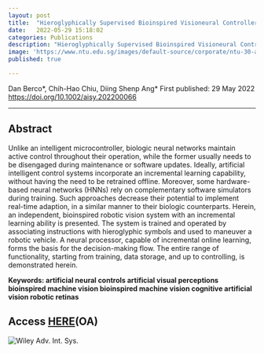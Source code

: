 ```yaml
---
layout: post
title:  "Hieroglyphically Supervised Bioinspired Visioneural Controller on Advanced Intelligent Systems Available Online"
date:   2022-05-29 15:18:02
categories: Publications
description: "Hieroglyphically Supervised Bioinspired Visioneural Controller"
image: 'https://www.ntu.edu.sg/images/default-source/corporate/ntu-30-anniversary-logoc1850609-db51-4cc8-9788-62c50778e47b.svg'
published: true

---
```


Dan Berco*, Chih-Hao Chiu, Diing Shenp Ang*
First published: 29 May 2022 https://doi.org/10.1002/aisy.202200066

---

## Abstract

Unlike an intelligent microcontroller, biologic neural networks maintain active control throughout their operation, while the former usually needs to be disengaged during maintenance or software updates. Ideally, artificial intelligent control systems incorporate an incremental learning capability, without having the need to be retrained offline. Moreover, some hardware-based neural networks (HNNs) rely on complementary software simulators during training. Such approaches decrease their potential to implement real-time adaption, in a similar manner to their biologic counterparts. Herein, an independent, bioinspired robotic vision system with an incremental learning ability is presented. The system is trained and operated by associating instructions with hieroglyphic symbols and used to maneuver a robotic vehicle. A neural processor, capable of incremental online learning, forms the basis for the decision-making flow. The entire range of functionality, starting from training, data storage, and up to controlling, is demonstrated herein.

**Keywords: artificial neural controls artificial visual perceptions bioinspired machine vision bioinspired machine vision cognitive artificial vision robotic retinas**

## Access [HERE](https://onlinelibrary.wiley.com/doi/full/10.1002/aisy.202200066)(OA)

![Wiley Adv. Int. Sys.](https://onlinelibrary.wiley.com/pb-assets/journal-banners/26404567-1552645020053.jpg)

